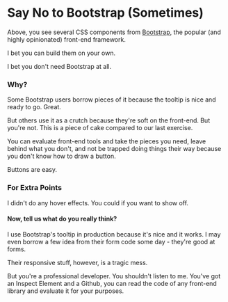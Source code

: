 # Say No to Bootstrap (Sometimes)

Above, you see several CSS components from [Bootstrap](http://getbootstrap.com/), the popular (and highly opinionated)
front-end framework.

I bet you can build them on your own.

I bet you don't need Bootstrap at all.

### Why?

Some Bootstrap users borrow pieces of it because the tooltip is nice and ready to go. Great.

But others use it as a crutch because they're soft on the front-end. But you're not.
This is a piece of cake compared to our last exercise.

You can evaluate front-end tools and take the pieces you need,
leave behind what you don't, and not be trapped doing things their way because
you don't know how to draw a button.

Buttons are easy.

### For Extra Points

I didn't do any hover effects. You could if you want to show off.

#### Now, tell us what do you really think?

I use Bootstrap's tooltip in production because it's nice and it works. I may even borrow 
a few idea from their form code some day - they're good at forms.

Their responsive stuff, however, is a tragic mess.

But you're a professional developer. You shouldn't listen to me. You've got an Inspect Element
and a Github, you can read the code of any front-end library and evaluate it for your purposes.
